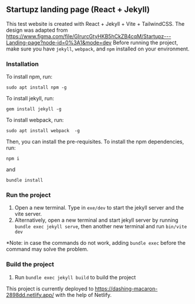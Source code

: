 ## Startupz landing page (React + Jekyll)

This test website is created with React + Jekyll + Vite + TailwindCSS. The design was adapted from https://www.figma.com/file/GIrurcGtyHKB5hCkZB4cqM/Startupz---Landing-page?node-id=0%3A1&mode=dev
Before running the project, make sure you have `jekyll`, `webpack`, and `npm` installed on your environment.

### Installation

To install npm, run:

```
sudo apt install npm -g
```

To install jekyll, run:

```
gem install jekyll -g
```

To install webpack, run:

```
sudo apt install webpack  -g
```

Then, you can install the pre-requisites. To install the npm dependencies, run:

```
npm i
```

and

```
bundle install
```

### Run the project

1. Open a new terminal. Type in `exe/dev` to start the jekyll server and the vite server.
2. Alternatively, open a new terminal and start jekyll server by running `bundle exec jekyll serve`, then another new terminal and run `bin/vite dev`

\*Note: in case the commands do not work, adding `bundle exec` before the command may solve the problem.

### Build the project

1. Run `bundle exec jekyll build` to build the project

This project is currently deployed to https://dashing-macaron-2898dd.netlify.app/ with the help of Netlify.
